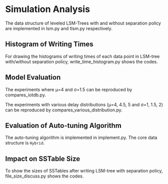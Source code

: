 # Simulation Analysis

The data structure of leveled LSM-Trees with and without separation policy are implemented in lsm.py and tlsm.py respectively.

## Histogram of Writing Times

For drawing the histograms of writing times of each data point in LSM-tree with/without separation policy,  write_time_histogram.py shows the codes.

## Model Evaluation

The experiments where μ=4 and σ=1.5 can be reproduced by compares_iotdb.py.

The experiments with various delay distributions (μ=4, 4.5, 5 and σ=1, 1.5, 2) can be reproduced by compares_various_distribution.py.

## Evaluation of Auto-tuning Algorithm

The auto-tuning algorithm is implemented in implement.py. The core data structure is `Hybrid`. 

## Impact on SSTable Size

To show the sizes of SSTables after writing LSM-tree with separation policy, file_size_discuss.py shows the codes. 